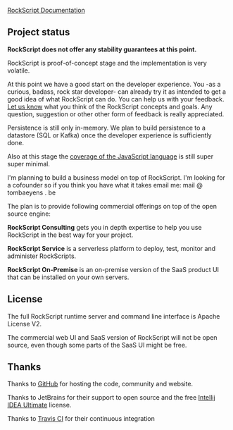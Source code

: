 [RockScript Documentation](http://rockscript.io/docs/)

## Project status

**RockScript does not offer any stability guarantees at this point.**
 
RockScript is proof-of-concept stage and the implementation is very volatile.

At this point we have a good start on the developer experience. You -as a 
curious, badass, rock star developer- can already try it as intended to get 
a good idea of what RockScript can do.  You can help us with your feedback.  
[Let us know](https://github.com/RockScript/server/issues/new) what you 
think of the RockScript concepts and goals.  Any question, suggestion or other 
other form of feedback is really appreciated.

Persistence is still only in-memory.  We plan to build persistence to 
a datastore (SQL or Kafka) once the developer experience is sufficiently done.

Also at this stage the 
[coverage of the JavaScript language](https://github.com/RockScript/server/wiki/RockScript-language) 
is still super super minimal.

I'm planning to build a business model on top of RockScript.  I'm looking for
a cofounder so if you think you have what it takes email me: mail @ tombaeyens . be  
 
The plan is to provide following commercial offerings on top of the 
open source engine:

**RockScript Consulting** gets you in depth expertise to help you use RockScript 
in the best way for your project.  

**RockScript Service** is a serverless platform to deploy, test, monitor and 
administer RockScripts.

**RockScript On-Premise** is an on-premise version of the SaaS product UI that can 
be installed on your own servers.

## License

The full RockScript runtime server and command line interface is Apache License V2.  

The commercial web UI and SaaS version of RockScript will not be open source, even 
though some parts of the SaaS UI might be free.

## Thanks

Thanks to [GitHub](https://github.com) for hosting the code, community and website.

Thanks to JetBrains for their support to open source and the free [Intellij IDEA Ultimate](https://www.jetbrains.com/idea/) license.

Thanks to [Travis CI](https://travis-ci.org/) for their continuous integration
 
